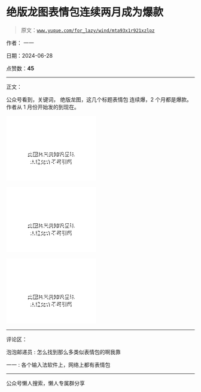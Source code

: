 # 绝版龙图表情包连续两月成为爆款

> 原文：[`www.yuque.com/for_lazy/wind/mta93x1r921xzlpz`](https://www.yuque.com/for_lazy/wind/mta93x1r921xzlpz)

作者： 一一

日期：2024-06-28

点赞数：**45**

* * *

正文：

公众号看到，关键词， 绝版龙图，这几个标题表情包 连续爆，2 个月都是爆款。 作者从 1 月份开始发的到现在。

![](img/e9308d32d16ce099ce086f9e64f84dab.png "None")

![](img/00e1ae1f23d54296f7c33c6d610058cb.png "None")

![](img/76b89571706aa9f5870f7621631de377.png "None")

* * *

评论区：

泡泡邮递员 : 怎么找到那么多类似表情包的啊我靠

一一 : 各个输入法软件上，网络上都有表情包

* * *

公众号懒人搜索，懒人专属群分享